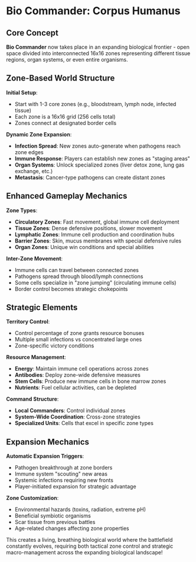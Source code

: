 # Bio Commander: Corpus Humanus

## Core Concept

**Bio Commander** now takes place in an expanding biological frontier - open space divided into interconnected 16x16 zones representing different tissue regions, organ systems, or even entire organisms.

## Zone-Based World Structure

**Initial Setup**:
- Start with 1-3 core zones (e.g., bloodstream, lymph node, infected tissue)
- Each zone is a 16x16 grid (256 cells total)
- Zones connect at designated border cells

**Dynamic Zone Expansion**:
- **Infection Spread**: New zones auto-generate when pathogens reach zone edges
- **Immune Response**: Players can establish new zones as "staging areas"
- **Organ Systems**: Unlock specialized zones (liver detox zone, lung gas exchange, etc.)
- **Metastasis**: Cancer-type pathogens can create distant zones

## Enhanced Gameplay Mechanics

**Zone Types**:
- **Circulatory Zones**: Fast movement, global immune cell deployment
- **Tissue Zones**: Dense defensive positions, slower movement
- **Lymphatic Zones**: Immune cell production and coordination hubs
- **Barrier Zones**: Skin, mucus membranes with special defensive rules
- **Organ Zones**: Unique win conditions and special abilities

**Inter-Zone Movement**:
- Immune cells can travel between connected zones
- Pathogens spread through blood/lymph connections
- Some cells specialize in "zone jumping" (circulating immune cells)
- Border control becomes strategic chokepoints

## Strategic Elements

**Territory Control**:
- Control percentage of zone grants resource bonuses
- Multiple small infections vs concentrated large ones
- Zone-specific victory conditions

**Resource Management**:
- **Energy**: Maintain immune cell operations across zones
- **Antibodies**: Deploy zone-wide defensive measures  
- **Stem Cells**: Produce new immune cells in bone marrow zones
- **Nutrients**: Fuel cellular activities, can be depleted

**Command Structure**:
- **Local Commanders**: Control individual zones
- **System-Wide Coordination**: Cross-zone strategies
- **Specialized Units**: Cells that excel in specific zone types

## Expansion Mechanics

**Automatic Expansion Triggers**:
- Pathogen breakthrough at zone borders
- Immune system "scouting" new areas
- Systemic infections requiring new fronts
- Player-initiated expansion for strategic advantage

**Zone Customization**:
- Environmental hazards (toxins, radiation, extreme pH)
- Beneficial symbiotic organisms
- Scar tissue from previous battles
- Age-related changes affecting zone properties

This creates a living, breathing biological world where the battlefield constantly evolves, requiring both tactical zone control and strategic macro-management across the expanding biological landscape!